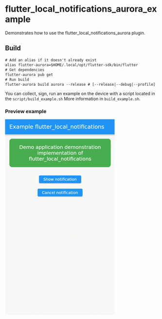 # flutter_local_notifications_aurora_example

Demonstrates how to use the flutter_local_notifications_aurora plugin.

## Build

```shell
# Add an alias if it doesn't already exist
alias flutter-aurora=$HOME/.local/opt/flutter-sdk/bin/flutter
# Get dependencies
flutter-aurora pub get
# Run build
flutter-aurora build aurora --release # [--release|--debug|--profile]
```

You can collect, sign, run an example on the device with a script located in the `script/build_example.sh`
More information in `build_example.sh`.

### Preview example

![preview.png](../data/preview.gif)
